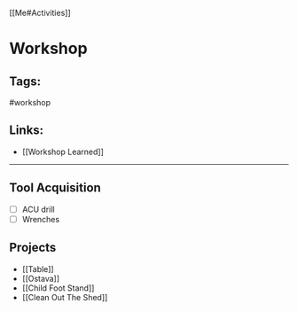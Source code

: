 [[Me#Activities]]

# Workshop

## Tags:
#workshop

## Links:
- [[Workshop Learned]]
---

## Tool Acquisition
- [ ] ACU drill
- [ ] Wrenches

## Projects
- [[Table]]
- [[Ostava]]
- [[Child Foot Stand]]
- [[Clean Out The Shed]]
